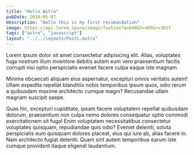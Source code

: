 ```yaml
---
title: "Hello Astro"
pubDate: 2024-05-07
description: "Hello this is my first recomandation"
image: https://api.lorem.space/image/fashion?w=640&h=480&r=3027
tags: ["astro", "javascript"]
layout: "../../layouts/Posts.astro"
---
```


Lorem ipsum dolor sit amet consectetur adipisicing elit. Alias, voluptates fuga nostrum illum inventore debitis autem eum vero praesentium facilis corrupti nisi optio perspiciatis eveniet facere culpa eaque iste magnam.

Minima obcaecati aliquam eius aspernatur, excepturi omnis veritatis autem! Ullam expedita repellat blanditiis nobis temporibus ipsum quos, odio rerum a quibusdam maxime architecto cumque magni? Recusandae ullam magnam suscipit saepe.

Quas hic, excepturi cupiditate, ipsam facere voluptatem repellat quibusdam dolorum, praesentium non culpa nemo dolores consequatur optio commodi exercitationem sit fuga! Enim voluptatem necessitatibus consectetur voluptates quisquam, repudiandae quis odio?
Eveniet deleniti, soluta perspiciatis eum quisquam dolores placeat, eius qui iure ab, alias facere in. Nam architecto fugiat deleniti. Quam sint autem temporibus earum iste cumque provident itaque eligendi laudantium.
